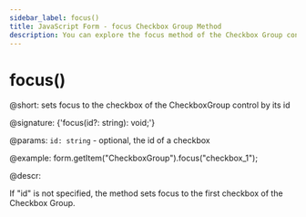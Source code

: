 ```yaml
---
sidebar_label: focus()
title: JavaScript Form - focus Checkbox Group Method 
description: You can explore the focus method of the Checkbox Group control of Form in the documentation of the DHTMLX JavaScript UI library. Browse developer guides and API reference, try out code examples and live demos, and download a free 30-day evaluation version of DHTMLX Suite 7.
---
```


# focus()

@short: sets focus to the checkbox of the CheckboxGroup control by its id

@signature: {'focus(id?: string): void;'}

@params:
`id: string` - optional, the id of a checkbox

@example:
form.getItem("CheckboxGroup").focus("checkbox_1");

@descr:

If "id" is not specified, the method sets focus to the first checkbox of the Checkbox Group.
